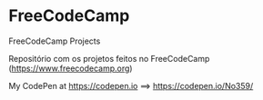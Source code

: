 # FreeCodeCamp
FreeCodeCamp Projects

Repositório com os projetos feitos no FreeCodeCamp (https://www.freecodecamp.org)

My CodePen at https://codepen.io ==> https://codepen.io/No359/
